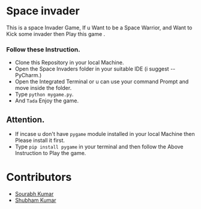 # Space invader

This is a space Invader Game, If u Want to be a Space Warrior, and Want to Kick some invader then Play this game .

### Follow these Instruction.
- Clone this Repository in your local Machine.
- Open the Space Invaders folder in your suitable IDE (i suggest -- PyCharm.)
- Open the Integrated Terminal or u can use your command Prompt and move inside the folder. 
- Type ``python mygame.py``.
- And `Tada` Enjoy the game. 

## Attention.

- If incase u don't have ``pygame`` module installed in your local Machine then Please install it first.
- Type `pip install pygame` in your terminal and then follow the Above Instruction to Play the game.

# Contributors

- <a href="https://github.com/skumardas267">Sourabh Kumar</a>
- <a href="https://github.com/shubham-sys">Shubham Kumar</a>

